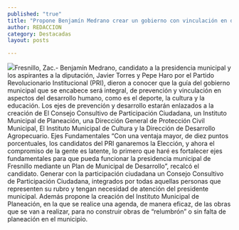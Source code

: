 ```yaml
---
published: "true"
title: "Propone Benjamín Medrano crear un gobierno con vinculación en desarrollo humano "
author: REDACCION
category: Destacadas
layout: posts

---
```


![](http://i.imgur.com/vzT86UPm.jpg)Fresnillo, Zac.- Benjamín Medrano, candidato a la presidencia municipal y los aspirantes a la diputación, Javier Torres y Pepe Haro por el Partido Revolucionario Institucional (PRI), dieron a conocer que la guía del gobierno municipal que se encabece será integral, de prevención y vinculación en aspectos del desarrollo humano, como es el deporte, la cultura y la educación.
Los ejes de prevención y desarrollo estarán enlazados a la creación de El Consejo Consultivo de Participación Ciudadana, un Instituto Municipal de Planeación, una Dirección General de Protección Civil Municipal, El Instituto Municipal de Cultura y la Dirección de Desarrollo Agropecuario.
Ejes Fundamentales
“Con una ventaja mayor, de diez puntos porcentuales, los candidatos del PRI ganaremos la Elección, y ahora el compromiso de la gente es latente, lo primero que haré es fortalecer ejes fundamentales para que pueda funcionar la presidencia municipal de Fresnillo mediante un Plan de Municipal de Desarrollo”, recalcó el candidato.
Generar con la participación ciudadana un Consejo Consultivo de Participación Ciudadana, integrados por todas aquellas personas que representen su rubro y tengan necesidad de atención del presidente municipal. 
Además propone la creación del Instituto Municipal de Planeación, en la que se realice una agenda, de manera eficaz, de las obras que se van a realizar, para no construir obras de “relumbrón” o sin falta de planeación en el municipio.

